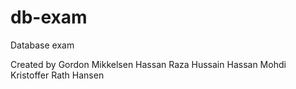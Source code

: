 # db-exam
Database exam

Created by
Gordon Mikkelsen
Hassan Raza Hussain
Hassan Mohdi
Kristoffer Rath Hansen
